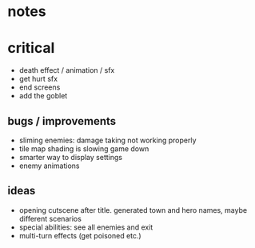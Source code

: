 # notes

# critical

- death effect / animation / sfx
- get hurt sfx
- end screens
- add the goblet

## bugs / improvements

- sliming enemies: damage taking not working properly
- tile map shading is slowing game down
- smarter way to display settings
- enemy animations

## ideas

- opening cutscene after title. generated town and hero names, maybe different scenarios
- special abilities: see all enemies and exit
- multi-turn effects (get poisoned etc.)
